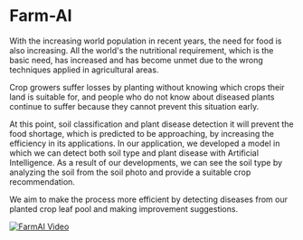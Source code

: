 # Farm-AI

With the increasing world population in recent years, the need for food is also increasing. All the world's the nutritional requirement, which is the basic need, has increased and has become unmet due to the wrong techniques applied in agricultural areas.

Crop growers suffer losses by planting without knowing which crops their land is suitable for, and people who do not know about diseased plants continue to suffer because they cannot prevent this situation early.

At this point, soil classification and plant disease detection it will prevent the food shortage, which is predicted to be approaching, by increasing the efficiency in its applications. In our application, we developed a model in which we can detect both soil type and plant disease with Artificial Intelligence. As a result of our developments, we can see the soil type by analyzing the soil from the soil photo and provide a suitable crop recommendation. 

We aim to make the process more efficient by detecting diseases from our planted crop leaf pool and making improvement suggestions.

[![FarmAI Video](https://img.youtube.com/vi/UmX4kyB2wfg/0.jpg)](https://youtu.be/y2sNbQvlUWw)

